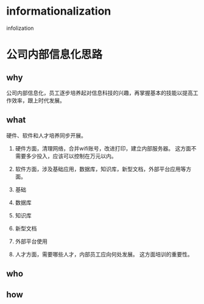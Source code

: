 # informationalization
infolization
# 公司内部信息化思路
## why
公司内部信息化，员工逐步培养起对信息科技的兴趣，再掌握基本的技能以提高工作效率，跟上时代发展。

## what
硬件、软件和人才培养同步开展。

1. 硬件方面，清理网络，合并wifi账号，改进打印，建立内部服务器。
这方面不需要多少投入，应该可以控制在万元以内。

1. 软件方面，涉及基础应用，数据库，知识库，新型文档，外部平台应用等方面。
 1. 基础
 2. 数据库
 3. 知识库
 4. 新型文档
 5. 外部平台使用

1. 人才方面，需要哪些人才，内部员工应向何处发展。
这方面培训的重要性。

## who
## how

